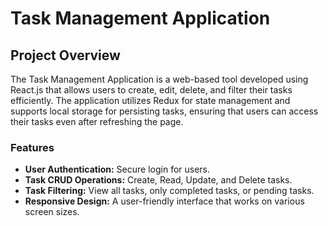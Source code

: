 # Task Management Application

## Project Overview

The Task Management Application is a web-based tool developed using React.js that allows users to create, edit, delete, and filter their tasks efficiently. The application utilizes Redux for state management and supports local storage for persisting tasks, ensuring that users can access their tasks even after refreshing the page. 

### Features
- **User Authentication:** Secure login for users.
- **Task CRUD Operations:** Create, Read, Update, and Delete tasks.
- **Task Filtering:** View all tasks, only completed tasks, or pending tasks.
- **Responsive Design:** A user-friendly interface that works on various screen sizes.